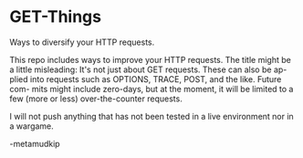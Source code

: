 # GET-Things
Ways to diversify your HTTP requests.

This repo includes ways to improve your HTTP requests. The title might be a
little misleading: It's not just about GET requests. These can also be ap-
plied into requests such as OPTIONS, TRACE, POST, and the like. Future com-
mits  might include zero-days, but at the moment, it will be limited to a
few (more or less) over-the-counter requests.

I will not push anything that has not been tested in a live environment nor
in a wargame.

-metamudkip
